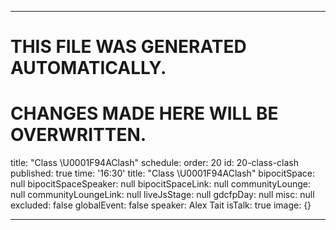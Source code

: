 ----

# THIS FILE WAS GENERATED AUTOMATICALLY.
# CHANGES MADE HERE WILL BE OVERWRITTEN.

title: "Class \U0001F94AClash"
schedule:
  order: 20
  id: 20-class-clash
  published: true
  time: '16:30'
  title: "Class \U0001F94AClash"
  bipocitSpace: null
  bipocitSpaceSpeaker: null
  bipocitSpaceLink: null
  communityLounge: null
  communityLoungeLink: null
  liveJsStage: null
  gdcfpDay: null
  misc: null
  excluded: false
  globalEvent: false
  speaker: Alex Tait
  isTalk: true
  image: {}

----

